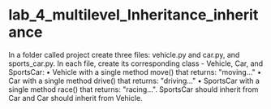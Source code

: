 # lab_4_multilevel_Inheritance_inheritance
In a folder called project create three files: vehicle.py and car.py, and sports_car.py.
In each file, create its corresponding class - Vehicle, Car, and SportsCar:
•	Vehicle with a single method move() that returns: "moving..."
•	Car with a single method drive() that returns: "driving..."
•	SportsCar with a single method race() that returns: "racing...". 
SportsCar should inherit from Car and Car should inherit from Vehicle.
